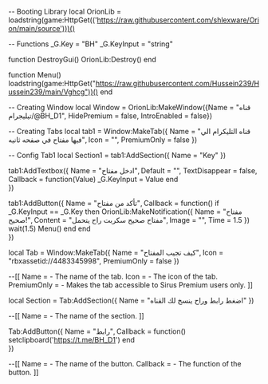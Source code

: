 -- Booting Library
local OrionLib = loadstring(game:HttpGet(('https://raw.githubusercontent.com/shlexware/Orion/main/source')))()


-- Functions
_G.Key = "BH"
_G.KeyInput = "string"

function DestroyGui()
    OrionLib:Destroy()
end

function Menu()
    loadstring(game:HttpGet("https://raw.githubusercontent.com/Hussein239/Hussein239/main/Vghcg"))()
end


-- Creating Window
local Window = OrionLib:MakeWindow({Name = "قناه تيليجرام/@BH_D1", HidePremium = false, IntroEnabled = false})


-- Creating Tabs
local tab1 = Window:MakeTab({
 Name = "قناه التليكرام الي فيها مفتاح في صفحه ثانيه",
 Icon = "",
 PremiumOnly = false
})




-- Config Tab1
local Section1 = tab1:AddSection({
 Name = "Key"
})

tab1:AddTextbox({
 Name = "ادخل مفتاح",
 Default = "",
 TextDisappear = false,
 Callback = function(Value)
         _G.KeyInput = Value
 end   
})

tab1:AddButton({
 Name = "تأكد من مفتاح",
 Callback = function()
        if _G.KeyInput == _G.Key then
            OrionLib:MakeNotification({
         Name = "مفتاح صحيح!",
         Content = "مفتاح صحيح سكربت راح يتحمل",
         Image = "",
         Time = 1.5
            })
        wait(1.5)
        Menu()
    end
 end    
})
  
  local Tab = Window:MakeTab({
 Name = "كيف تجيب المفتاح",
 Icon = "rbxassetid://4483345998",
 PremiumOnly = false
})

--[[
Name = <string> - The name of the tab.
Icon = <string> - The icon of the tab.
PremiumOnly = <bool> - Makes the tab accessible to Sirus Premium users only.
]]
  
  local Section = Tab:AddSection({
 Name = "اضغط رابط وراح ينسخ لك القناه"
})

--[[
Name = <string> - The name of the section.
]]
 
 
 
 
 
 Tab:AddButton({
 Name = "رابط",
 Callback = function()
        setclipboard('https://t.me/BH_D1')
   end    
})

--[[
Name = <string> - The name of the button.
Callback = <function> - The function of the button.
]]
